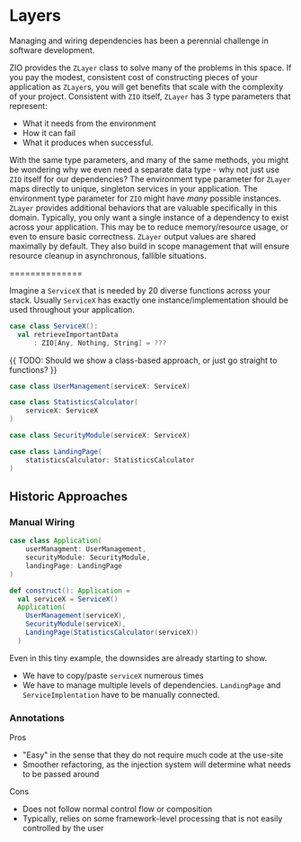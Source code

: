 # Layers

Managing and wiring dependencies has been a perennial challenge in software development.

ZIO provides the `ZLayer` class to solve many of the problems in this space.
If you pay the modest, consistent cost of constructing pieces of your application as `ZLayer`s, you will get benefits that scale with the complexity of your project.
Consistent with `ZIO` itself, `ZLayer` has 3 type parameters that represent:

- What it needs from the environment
- How it can fail
- What it produces when successful.

With the same type parameters, and many of the same methods, you might be wondering why we even need a separate data type - why not just use `ZIO` itself for our dependencies?
The environment type parameter for `ZLayer` maps directly to unique, singleton services in your application.
The environment type parameter for `ZIO` might have *many* possible instances.
`ZLayer` provides additional behaviors that are valuable specifically in this domain.
Typically, you only want a single instance of a dependency to exist across your application.
This may be to reduce memory/resource usage, or even to ensure basic correctness.
`ZLayer` output values are shared maximally by default.
They also build in scope management that will ensure resource cleanup in asynchronous, fallible situations.


==============

Imagine a `ServiceX` that is needed by 20 diverse functions across your stack.
Usually `ServiceX` has exactly one instance/implementation should be used throughout your application.

```scala mdoc
case class ServiceX():
  val retrieveImportantData
      : ZIO[Any, Nothing, String] = ???
```
{{ TODO: Should we show a class-based approach, or just go straight to functions? }}
```scala mdoc
case class UserManagement(serviceX: ServiceX)

case class StatisticsCalculator(
    serviceX: ServiceX
)

case class SecurityModule(serviceX: ServiceX)

case class LandingPage(
    statisticsCalculator: StatisticsCalculator
)
```

## Historic Approaches

### Manual Wiring

```scala mdoc
case class Application(
    userManagment: UserManagement,
    securityModule: SecurityModule,
    landingPage: LandingPage
)

def construct(): Application =
  val serviceX = ServiceX()
  Application(
    UserManagement(serviceX),
    SecurityModule(serviceX),
    LandingPage(StatisticsCalculator(serviceX))
  )
```

Even in this tiny example, the downsides are already starting to show.

- We have to copy/paste `serviceX` numerous times
- We have to manage multiple levels of dependencies. `LandingPage` and `ServiceImplentation` have to be manually connected.


### Annotations

Pros
- "Easy" in the sense that they do not require much code at the use-site
- Smoother refactoring, as the injection system will determine what needs to be passed around

Cons
- Does not follow normal control flow or composition
- Typically, relies on some framework-level processing that is not easily controlled by the user

